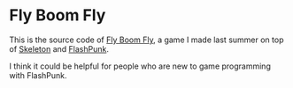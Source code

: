 Fly Boom Fly
============

This is the source code of [Fly Boom Fly](http://www.kongregate.com/games/sissokogames/fly-boom-fly), a game I made last summer on top of [Skeleton](https://github.com/Rolpege/Skeleton) and [FlashPunk](https://github.com/Draknek/FlashPunk).

I think it could be helpful for people who are new to game programming with FlashPunk.
